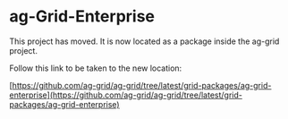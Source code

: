 
ag-Grid-Enterprise
==============

This project has moved. It is now located as a package inside the ag-grid project.

Follow this link to be taken to the new location:

[https://github.com/ag-grid/ag-grid/tree/latest/grid-packages/ag-grid-enterprise](https://github.com/ag-grid/ag-grid/tree/latest/grid-packages/ag-grid-enterprise)

